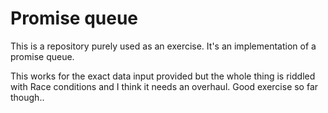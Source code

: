 # Promise queue

This is a repository purely used as an exercise. 
It's an implementation of a promise queue. 

This works for the exact data input provided but the whole thing is riddled with Race conditions and I think it needs
an overhaul. Good exercise so far though..
